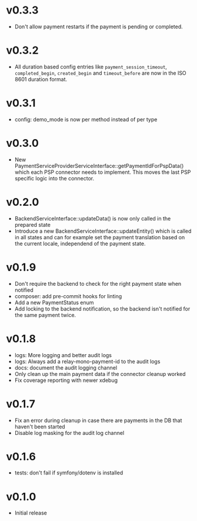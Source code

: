 # v0.3.3

* Don't allow payment restarts if the payment is pending or completed.

# v0.3.2

* All duration based config entries like `payment_session_timeout`, `completed_begin`, `created_begin` and `timeout_before` are now in the ISO 8601 duration format.

# v0.3.1

* config: demo_mode is now per method instead of per type

# v0.3.0

* New PaymentServiceProviderServiceInterface::getPaymentIdForPspData() which each PSP connector needs to implement.
  This moves the last PSP specific logic into the connector.

# v0.2.0

* BackendServiceInterface::updateData() is now only called in the prepared state
* Introduce a new BackendServiceInterface::updateEntity() which is called in all states and can for example
  set the payment translation based on the current locale, independend of the payment state.

# v0.1.9

* Don't require the backend to check for the right payment state when notified
* composer: add pre-commit hooks for linting
* Add a new PaymentStatus enum
* Add locking to the backend notification, so the backend isn't notified for the same payment twice.

# v0.1.8

* logs: More logging and better audit logs
* logs: Always add a relay-mono-payment-id to the audit logs
* docs: document the audit logging channel
* Only clean up the main payment data if the connector cleanup worked
* Fix coverage reporting with newer xdebug

# v0.1.7

* Fix an error during cleanup in case there are payments in the DB that haven't been started
* Disable log masking for the audit log channel

# v0.1.6

* tests: don't fail if symfony/dotenv is installed

# v0.1.0

* Initial release
